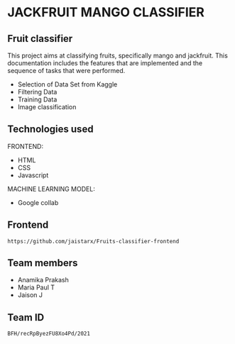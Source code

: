 # JACKFRUIT MANGO CLASSIFIER

## Fruit classifier
This project aims at classifying fruits, specifically mango and jackfruit.
This documentation includes the features that are implemented and the sequence of tasks that were performed.
- Selection of Data Set from Kaggle 
- Filtering Data 
- Training Data
- Image classification


## Technologies used

FRONTEND: 
- HTML 
- CSS 
- Javascript

MACHINE LEARNING MODEL: 
- Google collab


## Frontend
```
https://github.com/jaistarx/Fruits-classifier-frontend
```

## Team members
- Anamika Prakash 
- Maria Paul T 
- Jaison J

## Team ID
```
BFH/recRpByezFU8Xo4Pd/2021
```
